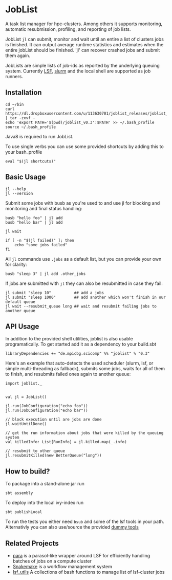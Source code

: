 JobList
=======


A task list manager for hpc-clusters. Among others it supports monitoring, automatic resubmission, profiling, and reporting of job lists.

JobList `jl` can submit, monitor and wait until an entire a list of clusters jobs is finished. It can output average runtime statistics and estimates when the entire jobList should be finished. 'jl' can recover crashed jobs and submit them again.

JobLists are simple lists of job-ids as reported by the underlying queuing system. Currently [LSF](https://en.wikipedia.org/wiki/Platform_LSF), [slurm](http://slurm.schedmd.com/) and the local shell are supported as job runners.


Installation
------------

```
cd ~/bin
curl https://dl.dropboxusercontent.com/u/113630701/joblist_releases/joblist_installer_v0.3.tar.gz | tar -zxvf -
echo 'export PATH='$(pwd)/joblist_v0.3':$PATH' >> ~/.bash_profile
source ~/.bash_profile
```

Java8 is required to run JobList.

To use single verbs you can use some provided shortcuts by adding this to your bash_profile
```
eval "$(jl shortcuts)"
```

Basic Usage
-----------


```
jl --help
jl --version
```


Submit some jobs with busb as you're used to and use jl for blocking and monitoring and final status handling:
```
busb "hello foo" | jl add
busb "hello bar" | jl add

jl wait

if [ -n "$(jl failed)" ]; then
    echo "some jobs failed"
fi

```

All `jl` commands use `.jobs` as a default list, but you can provide your own for clarity:
```
busb "sleep 3" | jl add .other_jobs
```

If jobs are submitted with `jl` they can also be resubmitted in case they fail:
```
jl submit "sleep 10"          ## add a jobs
jl submit "sleep 1000"        ## add another which won't finish in our default queue
jl wait --resubmit_queue long ## wait and resubmit failing jobs to another queue
```


API Usage
---------

In addition to the provided shell utilities, joblist is also usable programatically. To get started add it as a dependency to your build.sbt

```
libraryDependencies += "de.mpicbg.scicomp" %% "joblist" % "0.3"
```

Here's an example that auto-detects the used scheduler (slurm, lsf, or simple multi-threading as fallback), submits some jobs, waits for all of them to finish, and resubmits failed ones again to another queue:
```
import joblist._


val jl = JobList()

jl.run(JobConfiguration("echo foo"))
jl.run(JobConfiguration("echo bar"))

// block execution until are jobs are done
jl.waitUntilDone()

// get the run information about jobs that were killed by the queuing system
val killedInfo: List[RunInfo] = jl.killed.map(_.info)

// resubmit to other queue
jl.resubmitKilled(new BetterQueue("long"))

```

How to build?
-----------------


To package into a stand-alone jar run
```
sbt assembly
```

To deploy into the local ivy-index run

```
sbt publishLocal
```

To run the tests you either need `bsub` and some of the lsf tools in your path. Alternativly you can also use/source the provided [dummy tools](https://github.com/holgerbrandl/joblist/blob/master/scripts/fake_lsf.sh)



Related Projects
----------------


* [para](https://github.com/hillerlab/ParasolLSF/) is a parasol-like wrapper around LSF for efficiently handling batches of jobs on a compute cluster
* [Snakemake](https://bitbucket.org/johanneskoester/snakemake/wiki/Home)  is a workflow management system
* [lsf_utils](https://github.com/holgerbrandl/datautils/blob/master/bash/lsf_utils.sh) A collections of bash functions to manage list of lsf-cluster jobs